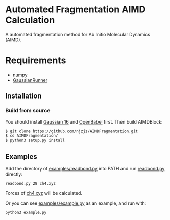 # Automated Fragmentation AIMD Calculation
A automated fragmentation method for Ab Initio Molecular Dynamics (AIMD).

# Requirements
* [numpy](https://github.com/numpy/numpy)
* [GaussianRunner](https://github.com/njzjz/GaussianRunner)

## Installation
### Build from source
You should install [Gaussian 16](http://gaussian.com/gaussian16/) and [OpenBabel](http://openbabel.org) first. Then build AIMDBlock:
```sh
$ git clone https://github.com/njzjz/AIMDFragmentation.git
$ cd AIMDFragmentation/
$ python3 setup.py install
```
## Examples
Add the directory of [examples/readbond.py](examples/readbond.py) into PATH and run [readbond.py](examples/readbond.py) directly:
```sh
readbond.py 28 ch4.xyz
```
Forces of [ch4.xyz](examples/ch4.xyz) will be calculated.

Or you can see [examples/example.py](examples/example.py) as an example, and run with:
```sh
python3 example.py
```
